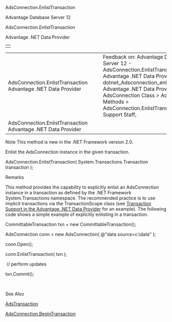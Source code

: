 AdsConnection.EnlistTransaction




Advantage Database Server 12  

AdsConnection.EnlistTransaction

Advantage .NET Data Provider

|  |
| --- |
|  |

|  |  |  |  |  |
| --- | --- | --- | --- | --- |
| AdsConnection.EnlistTransaction  Advantage .NET Data Provider |  |  | Feedback on: Advantage Database Server 12 - AdsConnection.EnlistTransaction Advantage .NET Data Provider dotnet\_Adsconnection\_enlisttransaction Advantage .NET Data Provider > AdsConnection Class > AdsConnection Methods > AdsConnection.EnlistTransaction / Dear Support Staff, |  |
| AdsConnection.EnlistTransaction  Advantage .NET Data Provider |  |  |  |  |

Note This method is new in the .NET Framework version 2.0.

Enlist the AdsConnection instance in the given transaction.

AdsConnection.EnlistTransaction( System.Transactions.Transaction transaction );

Remarks

This method provides the capability to explicitly enlist an AdsConnection instance in a transaction as defined by the .NET Framework System.Transactions namespace. The recommended practice is to use implicit transactions via the TransactionScope class (see [Transaction Support in the Advantage .NET Data Provider](dotnet_transaction_support_in_the_advantage_net_data_provider.htm) for an example). The following code shows a simple example of explicitly enlisting in a transaction.

CommittableTransaction txn = new CommittableTransaction();

AdsConnection conn = new AdsConnection( @"data source=c:\data" );

conn.Open();

conn.EnlistTransaction( txn );

 // perform updates

txn.Commit();

 

See Also

[AdsTransaction](dotnet_adstransaction.htm)

[AdsConnection.BeginTransaction](dotnet_adsconnection_begintransaction_.htm)